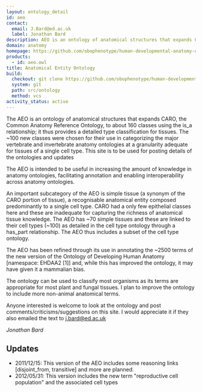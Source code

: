 ```yaml
---
layout: ontology_detail
id: aeo
contact:
  email: J.Bard@ed.ac.uk
  label: Jonathan Bard
description: AEO is an ontology of anatomical structures that expands CARO, the Common Anatomy Reference Ontology
domain: anatomy
homepage: https://github.com/obophenotype/human-developmental-anatomy-ontology/
products:
  - id: aeo.owl
title: Anatomical Entity Ontology
build:
  checkout: git clone https://github.com/obophenotype/human-developmental-anatomy-ontology.git
  system: git
  path: src/ontology
  method: vcs
activity_status: active
---
```


The AEO is an ontology of anatomical structures that expands CARO, the Common Anatomy Reference Ontology, to about 160 classes using the is_a relationship; it thus provides a detailed type classification for tissues. The ~100 new classes were chosen for their use in categorizing the major vertebrate and invertebrate anatomy ontologies at a granularity adequate for tissues of a single cell type. This site is to be used for posting details of the ontologies and updates

The AEO is intended to be useful in increasing the amount of knowledge in anatomy ontologies, facilitating annotation and enabling interoperability across anatomy ontologies.

An important subcategory of the AEO is simple tissue (a synonym of the CARO portion of tissue), a recognisable anatomical entity composed predominantly to a single cell type. CARO had a only few epithelial classes here and these are inadequate for capturing the richness of anatomical tissue knowledge. The AEO has ~70 simple tissues and these are linked to their cell types (~100) as detailed in the cell type ontology through a has_part relationship. The AEO thus includes a subset of the cell type ontology.

The AEO has been refined through its use in annotating the ~2500 terms of the new version of the Ontology of Developing Human Anatomy [namespace: EHDAA2 [1]] and, while this has improved the ontology, it may have given it a mammalian bias.

The ontology can be used to classify most organisms as its terms are appropriate for most plant and fungal tissues. I plan to improve the ontology to include more non-animal anatomical terms.

Anyone interested is welcome to look at the ontology and post comments/criticisms/suggestions on this site. I would appreciate it if they also emailed the text to j.bard@ed.ac.uk

*Jonathan Bard*

## Updates

 * 2011/12/15: This version of the AEO includes some reasoning links [disjoint_from, transitive] and more are planned.
 * 2012/05/31: This version includes the new term "reproductive cell population" and the associated cell types 
